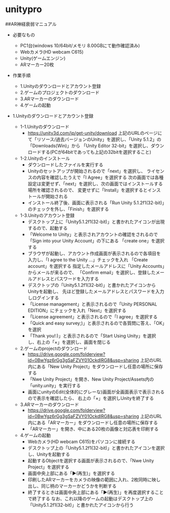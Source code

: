 # unitypro
##AR神経衰弱マニュアル
* 必要なもの
  * PC1台(windows 10/64bit/メモリ 8.00GBにて動作確認済み)
  * Webカメラ(HD webcam C615)
  * Unity(ゲームエンジン)
  * ARマーカー20枚

* 作業手順
  * 1.Unityのダウンロードとアカウント登録
  * 2.ゲームのプロジェクトのダウンロード
  * 3.ARマーカーのダウンロード
  * 4.ゲームの起動


* 1.Unityのダウンロードとアカウント登録
  * 1-1.Unityのダウンロード
    * https://unity3d.com/jp/get-unity/download
      上記のURLのページにて「リソース/過去バージョンのUnity」を選択し、「Unity 5.1.2」の「Downloads(Win)」から
      「Unity Editor 32-bit」を選択し、ダウンロードする(PCが64bitであっても上記の32bitを選択すること)
  * 1-2.Unityのインストール
    * ダウンロードしたファイルを実行する
    * Unityのセットアップが開始されるので「next」を選択し、
      ライセンスの内容を確認したうえで「I Agree」を選択する
      次の画面では各種設定は変更せず、「next」を選択し、次の画面ではインストールする場所を確認されるので、
      変更せずに「Install」を選択するとインストールが開始される
    * インストール終了後、画面に表示される「Run Unity 5.1.2f1(32-bit)」のチェックを外し、「Finish」を選択する
  * 1-3.Unityのアカウント登録
    * デスクトップ上に「Unity5.1.2f1(32-bit)」と書かれたアイコンが出現するので、起動する
    * 「Welcome to Unity」と表示されアカウントの確認をされるので「Sign into your Unity Account」の下にある
      「create one」を選択する
    * ブラウザが起動し、アカウント作成画面が表示されるので各項目を入力し、「I agree to the Unity ...」チェックを入れ
      「Create account」を選択する
      指定したメールアドレスに「Unity Accounts」からメールが来るので、
      「Confirm email」を選択し、登録したメールアドレスとパスワードを入力する
    * デスクトップの「Unity5.1.2f1(32-bit)」と書かれたアイコンからUnityを起動し、
      先ほど登録したメールアドレスとパスワードを入力しログインする
    * 「License management」と表示されるので「Unity PERSONAL EDITION」にチェックを入れ「Next」を選択する
    * 「License agreement」と表示されるので「I agree」を選択する
    * 「Quick and easy survey;)」と表示されるので各質問に答え、「OK」を選択
    * 「Thank you!:)」と表示されるので「Start Using Unity」を選択し、右上の「×」を選択し、画面を閉じる
  * 2.ゲームのprojectのダウンロード
    * https://drive.google.com/folderview?id=0BwYgz6rGg3gSaFZVY01OckdlRG8&usp=sharing
      上記のURL内にある「New Unity Project」をダウンロードし任意の場所に保存する
    * 「Nwe Unity Project」を開き、New Unity Project/Assets内の「unity.unity」を実行する
    * 画面にunityのEdit(全体的にグレーな)画面が全画面表示で表示されるので表示を確認したら、
      右上の「×」を選択しUnityを終了する
  * 3.ARマーカーのダウンロード
    * https://drive.google.com/folderview?id=0BwYgz6rGg3gSaFZVY01OckdlRG8&usp=sharing
      上記のURL内にある「ARマーカー」をダウンロードし任意の場所に保存する
    * 「ARマーカー」を開き、中にある20枚の画像と対応表を印刷する
  * 4.ゲームの起動
    * Webカメラ(HD webcam C615)をパソコンに接続する
    * デスクトップ上の「Unity5.1.2f1(32-bit)」と書かれたアイコンを選択し、Unityを起動する
    * 起動するObjectを選択する画面が表示されるので、「Nwe Unity Project」を選択する
    * 画面中央上部にある「▶(再生)」を選択する
    * 印刷したARマーカーをカメラの映像の範囲に入れ、2枚同時に映し出し、同じ柄のマーカーかどうかを判断する
    * 終了するときは画面中央上部にある「▶(再生)」を再度選択することで終了する
      なお、これ以降のゲームの起動はデスクトップ上の「Unity5.1.2f1(32-bit)」と書かれたアイコンから行う
